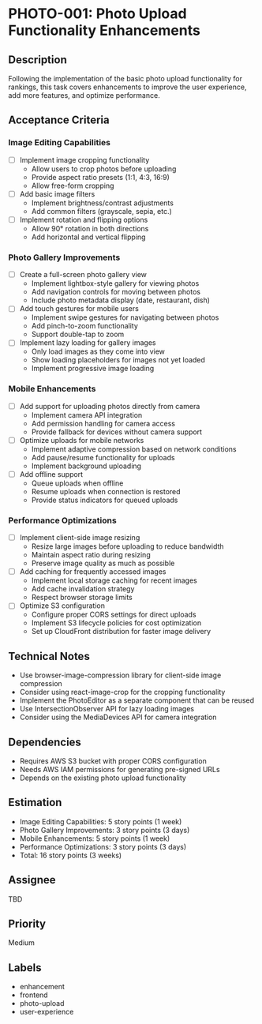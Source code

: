 # PHOTO-001: Photo Upload Functionality Enhancements

## Description

Following the implementation of the basic photo upload functionality for rankings, this task covers enhancements to improve the user experience, add more features, and optimize performance.

## Acceptance Criteria

### Image Editing Capabilities

- [ ] Implement image cropping functionality
  - Allow users to crop photos before uploading
  - Provide aspect ratio presets (1:1, 4:3, 16:9)
  - Allow free-form cropping
- [ ] Add basic image filters
  - Implement brightness/contrast adjustments
  - Add common filters (grayscale, sepia, etc.)
- [ ] Implement rotation and flipping options
  - Allow 90° rotation in both directions
  - Add horizontal and vertical flipping

### Photo Gallery Improvements

- [ ] Create a full-screen photo gallery view
  - Implement lightbox-style gallery for viewing photos
  - Add navigation controls for moving between photos
  - Include photo metadata display (date, restaurant, dish)
- [ ] Add touch gestures for mobile users
  - Implement swipe gestures for navigating between photos
  - Add pinch-to-zoom functionality
  - Support double-tap to zoom
- [ ] Implement lazy loading for gallery images
  - Only load images as they come into view
  - Show loading placeholders for images not yet loaded
  - Implement progressive image loading

### Mobile Enhancements

- [ ] Add support for uploading photos directly from camera
  - Implement camera API integration
  - Add permission handling for camera access
  - Provide fallback for devices without camera support
- [ ] Optimize uploads for mobile networks
  - Implement adaptive compression based on network conditions
  - Add pause/resume functionality for uploads
  - Implement background uploading
- [ ] Add offline support
  - Queue uploads when offline
  - Resume uploads when connection is restored
  - Provide status indicators for queued uploads

### Performance Optimizations

- [ ] Implement client-side image resizing
  - Resize large images before uploading to reduce bandwidth
  - Maintain aspect ratio during resizing
  - Preserve image quality as much as possible
- [ ] Add caching for frequently accessed images
  - Implement local storage caching for recent images
  - Add cache invalidation strategy
  - Respect browser storage limits
- [ ] Optimize S3 configuration
  - Configure proper CORS settings for direct uploads
  - Implement S3 lifecycle policies for cost optimization
  - Set up CloudFront distribution for faster image delivery

## Technical Notes

- Use browser-image-compression library for client-side image compression
- Consider using react-image-crop for the cropping functionality
- Implement the PhotoEditor as a separate component that can be reused
- Use IntersectionObserver API for lazy loading images
- Consider using the MediaDevices API for camera integration

## Dependencies

- Requires AWS S3 bucket with proper CORS configuration
- Needs AWS IAM permissions for generating pre-signed URLs
- Depends on the existing photo upload functionality

## Estimation

- Image Editing Capabilities: 5 story points (1 week)
- Photo Gallery Improvements: 3 story points (3 days)
- Mobile Enhancements: 5 story points (1 week)
- Performance Optimizations: 3 story points (3 days)
- Total: 16 story points (3 weeks)

## Assignee

TBD

## Priority

Medium

## Labels

- enhancement
- frontend
- photo-upload
- user-experience

